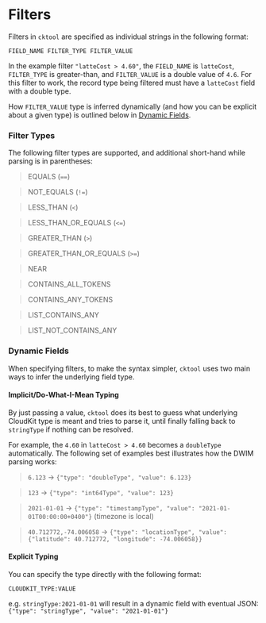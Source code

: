 # Filters

Filters in `cktool` are specified as individual strings in the following format:

```
FIELD_NAME FILTER_TYPE FILTER_VALUE
```

In the example filter `"latteCost > 4.60"`, the `FIELD_NAME` is `latteCost`, `FILTER_TYPE`  is greater-than, and `FILTER_VALUE` is a double value of `4.6`. For this filter to work, the record type being filtered must have a `latteCost` field with a double type.

How `FILTER_VALUE` type is inferred dynamically (and how you can be explicit about a given type) is outlined below in [Dynamic Fields](#dynamic-fields).

### Filter Types

The following filter types are supported, and additional short-hand while parsing is in parentheses:

> EQUALS (`==`)

> NOT_EQUALS (`!=`)

> LESS_THAN (`<`)

> LESS_THAN_OR_EQUALS (`<=`)

> GREATER_THAN (`>`)

> GREATER_THAN_OR_EQUALS (`>=`)

> NEAR

> CONTAINS_ALL_TOKENS

> CONTAINS_ANY_TOKENS

> LIST_CONTAINS_ANY

> LIST_NOT_CONTAINS_ANY

### Dynamic Fields

When specifying filters, to make the syntax simpler, `cktool` uses two main ways to infer the underlying field type.

#### Implicit/Do-What-I-Mean Typing

By just passing a value, `cktool` does its best to guess what underlying CloudKit type is meant and tries to parse it, until finally falling back to `stringType` if nothing can be resolved.

For example, the `4.60` in `latteCost > 4.60` becomes a `doubleType` automatically. The following set of examples best illustrates how the DWIM parsing works:

> `6.123` -> `{"type": "doubleType", "value": 6.123}`

> `123` -> `{"type": "int64Type", "value": 123}`

> `2021-01-01` -> `{"type": "timestampType", "value": "2021-01-01T00:00:00+0400"}` (timezone is local)

> `40.712772,-74.006058` -> `{"type": "locationType", "value": {"latitude": 40.712772, "longitude": -74.006058}}`

#### Explicit Typing

You can specify the type directly with the following format:

```
CLOUDKIT_TYPE:VALUE
```

e.g. `stringType:2021-01-01` will result in a dynamic field with eventual JSON: `{"type": "stringType", "value": "2021-01-01"}`
